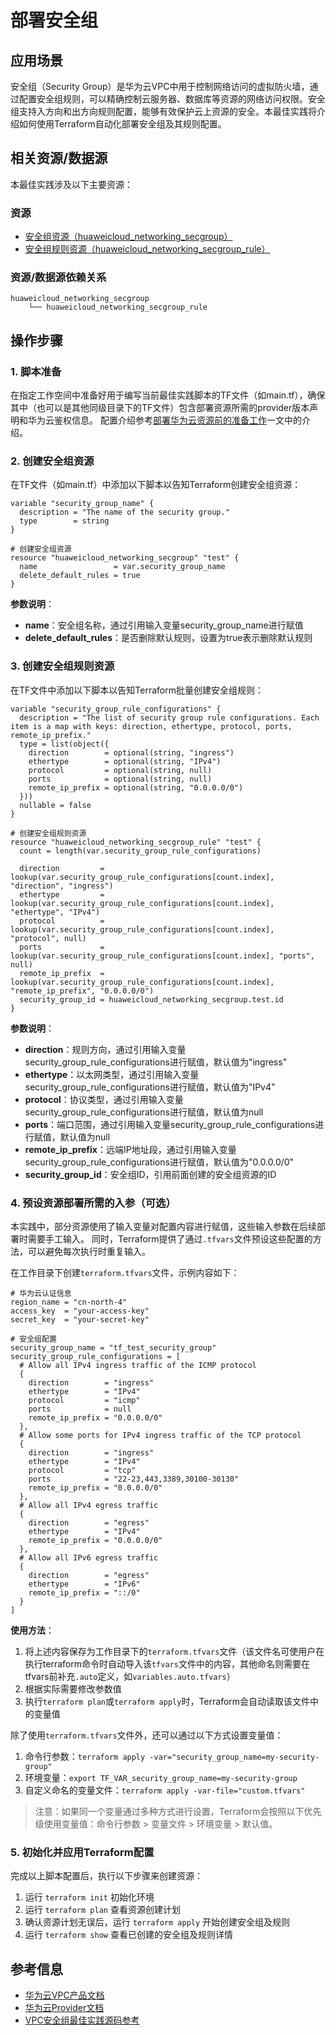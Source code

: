 # 部署安全组

## 应用场景

安全组（Security Group）是华为云VPC中用于控制网络访问的虚拟防火墙，通过配置安全组规则，可以精确控制云服务器、数据库等资源的网络访问权限。安全组支持入方向和出方向规则配置，能够有效保护云上资源的安全。本最佳实践将介绍如何使用Terraform自动化部署安全组及其规则配置。

## 相关资源/数据源

本最佳实践涉及以下主要资源：

### 资源

- [安全组资源（huaweicloud_networking_secgroup）](https://registry.terraform.io/providers/huaweicloud/huaweicloud/latest/docs/resources/networking_secgroup)
- [安全组规则资源（huaweicloud_networking_secgroup_rule）](https://registry.terraform.io/providers/huaweicloud/huaweicloud/latest/docs/resources/networking_secgroup_rule)

### 资源/数据源依赖关系

```
huaweicloud_networking_secgroup
    └── huaweicloud_networking_secgroup_rule
```

## 操作步骤

### 1. 脚本准备

在指定工作空间中准备好用于编写当前最佳实践脚本的TF文件（如main.tf），确保其中（也可以是其他同级目录下的TF文件）包含部署资源所需的provider版本声明和华为云鉴权信息。
配置介绍参考[部署华为云资源前的准备工作](../../introductions/prepare_before_deploy.md)一文中的介绍。

### 2. 创建安全组资源

在TF文件（如main.tf）中添加以下脚本以告知Terraform创建安全组资源：

```hcl
variable "security_group_name" {
  description = "The name of the security group."
  type        = string
}

# 创建安全组资源
resource "huaweicloud_networking_secgroup" "test" {
  name                 = var.security_group_name
  delete_default_rules = true
}
```

**参数说明**：
- **name**：安全组名称，通过引用输入变量security_group_name进行赋值
- **delete_default_rules**：是否删除默认规则，设置为true表示删除默认规则

### 3. 创建安全组规则资源

在TF文件中添加以下脚本以告知Terraform批量创建安全组规则：

```hcl
variable "security_group_rule_configurations" {
  description = "The list of security group rule configurations. Each item is a map with keys: direction, ethertype, protocol, ports, remote_ip_prefix."
  type = list(object({
    direction        = optional(string, "ingress")
    ethertype        = optional(string, "IPv4")
    protocol         = optional(string, null)
    ports            = optional(string, null)
    remote_ip_prefix = optional(string, "0.0.0.0/0")
  }))
  nullable = false
}

# 创建安全组规则资源
resource "huaweicloud_networking_secgroup_rule" "test" {
  count = length(var.security_group_rule_configurations)

  direction         = lookup(var.security_group_rule_configurations[count.index], "direction", "ingress")
  ethertype         = lookup(var.security_group_rule_configurations[count.index], "ethertype", "IPv4")
  protocol          = lookup(var.security_group_rule_configurations[count.index], "protocol", null)
  ports             = lookup(var.security_group_rule_configurations[count.index], "ports", null)
  remote_ip_prefix  = lookup(var.security_group_rule_configurations[count.index], "remote_ip_prefix", "0.0.0.0/0")
  security_group_id = huaweicloud_networking_secgroup.test.id
}
```

**参数说明**：
- **direction**：规则方向，通过引用输入变量security_group_rule_configurations进行赋值，默认值为"ingress"
- **ethertype**：以太网类型，通过引用输入变量security_group_rule_configurations进行赋值，默认值为"IPv4"
- **protocol**：协议类型，通过引用输入变量security_group_rule_configurations进行赋值，默认值为null
- **ports**：端口范围，通过引用输入变量security_group_rule_configurations进行赋值，默认值为null
- **remote_ip_prefix**：远端IP地址段，通过引用输入变量security_group_rule_configurations进行赋值，默认值为"0.0.0.0/0"
- **security_group_id**：安全组ID，引用前面创建的安全组资源的ID

### 4. 预设资源部署所需的入参（可选）

本实践中，部分资源使用了输入变量对配置内容进行赋值，这些输入参数在后续部署时需要手工输入。
同时，Terraform提供了通过`.tfvars`文件预设这些配置的方法，可以避免每次执行时重复输入。

在工作目录下创建`terraform.tfvars`文件，示例内容如下：

```hcl
# 华为云认证信息
region_name = "cn-north-4"
access_key  = "your-access-key"
secret_key  = "your-secret-key"

# 安全组配置
security_group_name = "tf_test_security_group"
security_group_rule_configurations = [
  # Allow all IPv4 ingress traffic of the ICMP protocol
  {
    direction        = "ingress"
    ethertype        = "IPv4"
    protocol         = "icmp"
    ports            = null
    remote_ip_prefix = "0.0.0.0/0"
  },
  # Allow some ports for IPv4 ingress traffic of the TCP protocol
  {
    direction        = "ingress"
    ethertype        = "IPv4"
    protocol         = "tcp"
    ports            = "22-23,443,3389,30100-30130"
    remote_ip_prefix = "0.0.0.0/0"
  },
  # Allow all IPv4 egress traffic
  {
    direction        = "egress"
    ethertype        = "IPv4"
    remote_ip_prefix = "0.0.0.0/0"
  },
  # Allow all IPv6 egress traffic
  {
    direction        = "egress"
    ethertype        = "IPv6"
    remote_ip_prefix = "::/0"
  }
]
```

**使用方法**：

1. 将上述内容保存为工作目录下的`terraform.tfvars`文件（该文件名可使用户在执行terraform命令时自动导入该`tfvars`文件中的内容，其他命名则需要在tfvars前补充`.auto`定义，如`variables.auto.tfvars`）
2. 根据实际需要修改参数值
3. 执行`terraform plan`或`terraform apply`时，Terraform会自动读取该文件中的变量值

除了使用`terraform.tfvars`文件外，还可以通过以下方式设置变量值：

1. 命令行参数：`terraform apply -var="security_group_name=my-security-group"`
2. 环境变量：`export TF_VAR_security_group_name=my-security-group`
3. 自定义命名的变量文件：`terraform apply -var-file="custom.tfvars"`

> 注意：如果同一个变量通过多种方式进行设置，Terraform会按照以下优先级使用变量值：命令行参数 > 变量文件 > 环境变量 > 默认值。

### 5. 初始化并应用Terraform配置

完成以上脚本配置后，执行以下步骤来创建资源：

1. 运行 `terraform init` 初始化环境
2. 运行 `terraform plan` 查看资源创建计划
3. 确认资源计划无误后，运行 `terraform apply` 开始创建安全组及规则
4. 运行 `terraform show` 查看已创建的安全组及规则详情

## 参考信息

- [华为云VPC产品文档](https://support.huaweicloud.com/vpc/index.html)
- [华为云Provider文档](https://registry.terraform.io/providers/huaweicloud/huaweicloud/latest/docs)
- [VPC安全组最佳实践源码参考](https://github.com/huaweicloud/terraform-provider-huaweicloud/tree/master/examples/vpc)
